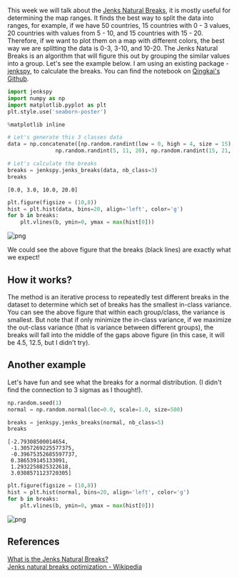 
This week we will talk about the [Jenks Natural Breaks](https://en.wikipedia.org/wiki/Jenks_natural_breaks_optimization), it is mostly useful for determining the map ranges. It finds the best way to split the data into ranges, for example, if we have 50 countries, 15 countries with 0 - 3 values, 20 countries with values from 5 - 10, and 15 countries with 15 - 20. Therefore, if we want to plot them on a map with different colors, the best way we are splitting the data is 0-3, 3-10, and 10-20. The Jenks Natural Breaks is an algorithm that will figure this out by grouping the similar values into a group. Let's see the example below. I am using an existing package - [jenkspy](https://github.com/mthh/jenkspy), to calculate the breaks. You can find the notebook on [Qingkai's Github](https://github.com/qingkaikong/blog/tree/master/2018_20_jenkspy).      


```python
import jenkspy
import numpy as np
import matplotlib.pyplot as plt
plt.style.use('seaborn-poster')

%matplotlib inline
```


```python
# Let's generate this 3 classes data
data = np.concatenate([np.random.randint(low = 0, high = 4, size = 15), \
               np.random.randint(5, 11, 20), np.random.randint(15, 21, 15)])
```


```python
# Let's calculate the breaks
breaks = jenkspy.jenks_breaks(data, nb_class=3)
breaks
```




    [0.0, 3.0, 10.0, 20.0]




```python
plt.figure(figsize = (10,8))
hist = plt.hist(data, bins=20, align='left', color='g')
for b in breaks:
    plt.vlines(b, ymin=0, ymax = max(hist[0]))
```


![png](https://raw.githubusercontent.com/qingkaikong/blog/master/2018_20_jenkspy/Introduction_to_jenkspy_files/Introduction_to_jenkspy_4_0.png)


We could see the above figure that the breaks (black lines) are exactly what we expect! 

## How it works?

The method is an iterative process to repeatedly test different breaks in the dataset to determine which set of breaks has the smallest in-class variance. You can see the above figure that within each group/class, the variance is smallest. But note that if only minimize the in-class variance, if we maximize the out-class variance (that is variance between different groups), the breaks will fall into the middle of the gaps above figure (in this case, it will be 4.5, 12.5, but I didn't try). 

## Another example

Let's have fun and see what the breaks for a normal distribution. (I didn't find the connection to 3 sigmas as I thought!).  


```python
np.random.seed(1)
normal = np.random.normal(loc=0.0, scale=1.0, size=500)
```


```python
breaks = jenkspy.jenks_breaks(normal, nb_class=5)
breaks
```




    [-2.79308500014654,
     -1.3057269225577375,
     -0.39675352685597737,
     0.386539145133091,
     1.2932258825322618,
     3.0308571123720305]




```python
plt.figure(figsize = (10,8))
hist = plt.hist(normal, bins=20, align='left', color='g')
for b in breaks:
    plt.vlines(b, ymin=0, ymax = max(hist[0]))
```


![png](https://raw.githubusercontent.com/qingkaikong/blog/master/2018_20_jenkspy/Introduction_to_jenkspy_files/Introduction_to_jenkspy_10_0.png)


## References

[What is the Jenks Natural Breaks?](https://www.ehdp.com/vitalnet/breaks-1.htm)    
[Jenks natural breaks optimization - Wikipedia](https://en.wikipedia.org/wiki/Jenks_natural_breaks_optimization)
